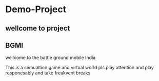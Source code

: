 # Demo-Project

## wellcome to project

<h2>BGMI</h2>

<p>wellcome to the battle ground mobile India </p>

<p>This is a semualtion game and virtual world pls play attention and play responesably and take freakvent breaks</p>
